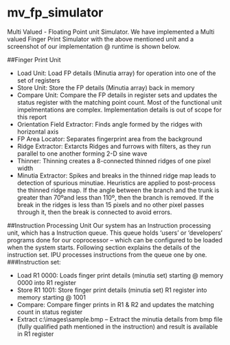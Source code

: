 # mv_fp_simulator
Multi Valued - Floating Point unit Simulator. We have implemented a Multi valued Finger Print Simulator with the above mentioned unit and a screenshot of our implementation @ runtime is shown below.

##Finger Print Unit
- Load Unit: Load FP details (Minutia array) for operation into one of the set of registers
- Store Unit: Store the FP details (Minutia array) back in memory
- Compare Unit: Compare the FP details in register sets and updates the status register with the matching point count. Most of the functional unit impelmentations are complex. Implementation details is out of scope for this report
- Orientation Field Extractor: Finds angle formed by the ridges with horizontal axis 
- FP Area Locator: Separates fingerprint area from the background
- Ridge Extractor: Extarcts Ridges and furrows with filters, as they run parallel to one another forming 2-D sine wave
- Thinner:  Thinning creates a 8-connected thinned ridges of one pixel width
- Minutia Extractor: Spikes and breaks in the thinned ridge map leads to detection of spurious minutiae. Heuristics are applied to post-process the thinned ridge map. If the angle between the branch and the trunk is greater than 70ºand less than 110º, then the branch is removed. If the break in the ridges is less than 15 pixels and no other pixel passes through it, then the break is connected to avoid errors.

##Instruction Processing Unit
Our system has an Instruction processing unit, which has a Instruction queue. This queue holds ‘users’ or ‘developers’ programs done for our coprocessor – which can be configured to be loaded when the system starts. Following section explains the details of the instruction set. IPU processes instructions from the queue one by one.
###Instruction set: 
- Load R1 0000: Loads finger print details (minutia set) starting @ memory 0000 into R1 register
- Store R1 1001: Store finger print details (minutia set) R1 register into memory starting @ 1001
- Compare: Compare finger prints in R1 & R2 and updates the matching count in status register
- Extract c:\images\sample.bmp – Extract the minutia details from bmp file (fully qualified path mentioned in the instruction) and result is available in R1 register
